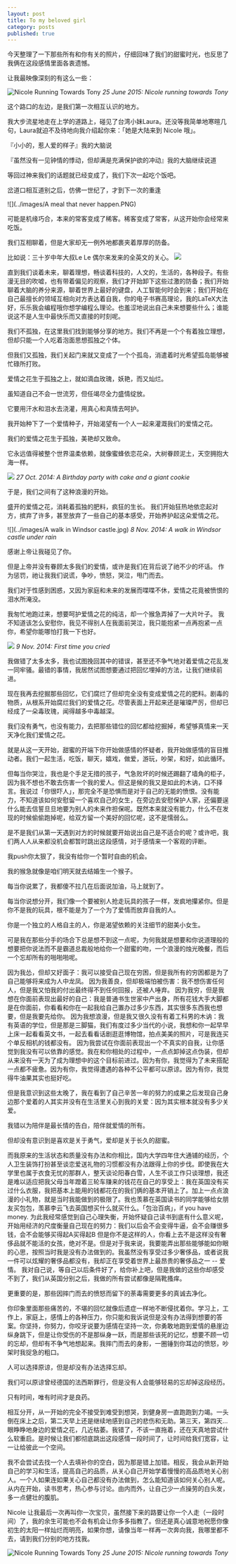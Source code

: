 ```yaml
---
layout: post
title: To my beloved girl
category: posts
published: true
---
```

今天整理了一下那些所有和你有关的照片，仔细回味了我们的甜蜜时光，也反思了我俩在这段感情里面各衷遗憾。

让我最映像深刻的有这么一些：

![Nicole Running Towards Tony](../images/nicoleruningtowardstony.gif)
*25 June 2015: Nicole running towards Tony*

这个路口的左边，是我们第一次相互认识的地方。

我大步流星地走在上学的道路上，碰见了台湾小妹Laura。还没等我简单地寒暄几句，Laura就迫不及待地向我介绍起你来：「她是大陆来到 Nicole 哦」。

『小小的，惹人爱的样子』我的大脑说

『虽然没有一见钟情的悸动，但却满是充满保护欲的冲动』我的大脑继续说道

等回过神来我们的话题就已经变成了，我们下次一起吃个饭吧。

岔道口相互道别之后，仿佛一世纪了，才到下一次的重逢

![](../images/A meal that never happen.PNG)


可能是机缘巧合，本来的常客变成了稀客。稀客变成了常客，从这开始你会经常来吃饭。

我们互相聊着，但是大家却无一例外地都裹夹着厚厚的防备。

比如说：三十岁中年大叔Le Le 偶尔来发来的全英文的关心。
![](../images/le.PNG)

直到我们谈着未来，聊着理想，畅谈着科技的，人文的，生活的，各种段子。有些漫无目的吹嘘，也有带着偏见的观察，我们才开始卸下这些过激的防备；我们开始聊着大脑的养分来源，聊着世界上最好的键盘，人工智能何时会到来；我们开始在自己最擅长的领域互相向对方表达着自我，你的电子书赛高理论，我的LaTeX大法好，乐乐我会编程哦你想学编程么理论。也羞涩地说出自己未来想要些什么；谁能说这不是人生中最快乐而又直接的时刻呢。

我们不孤独，在这里我们找到能够分享的地方。我们不再是一个个有着独立理想，但却只能一个人吃着泡面思想孤独之个体。

但我们又孤独，我们关起门来就又变成了一个个孤岛，消遣着时光希望孤岛能够被忙碌所打败。


爱情之花生于孤独之上，就如滴血玫瑰，妖艳，而又灿烂。

虽知道自己不会一世流芳，但任竭尽全力盛情绽放。

它要用汗水和泪水去浇灌，用真心和真情去呵护。

我开始种下了一个爱情种子，开始渴望有一个人一起来灌溉我们的爱情之花。

我们的爱情之花生于孤独，美艳却又致命。

它永远值得被整个世界温柔依赖，就像蜜蜂依恋花朵，大树眷顾泥土，天空拥抱大海一样。


![](../images/birthday.png)
*27 Oct. 2014: A Birthday party with cake and a giant cookie*

于是，我们之间有了这种浪漫的开始。

盛开的爱情之花，消耗着孤独的肥料，疯狂的生长。
我们开始狂热地依恋起对方，摈弃了许多，甚至放弃了一些自己的基本感受，开始养护起这朵爱情之花。


![](../images/A walk in Windsor castle.jpg)
*8 Nov. 2014: A walk in Windsor castle under rain*

感谢上帝让我碰见了你。

但是上帝并没有眷顾太多我们的爱情，或许是我们在背后说了祂不少的坏话。
作为惩罚，祂让我我们说谎，争吵，愤怒，哭泣，甩门而去。

我们对于性感到困惑，又因为家庭和未来的发展而喋喋不休，爱情之花竟被愤恨的泪水所淹没。

我匆忙地跑过来，想要呵护爱情之花的纯洁，却一个猴急弄掉了一大片叶子。
我不知道该怎么安慰你，我见不得别人在我面前哭泣，我只能抱紧一点再抱紧一点你，希望你能哪怕打我一下也好。

![](../images/anger.jpg)
*9 Nov. 2014: First time you cried*

我做错了太多太多，我也试图挽回其中的错误，甚至还不争气地对着爱情之花乱发一同牢骚。最错的事情，我居然试图想要通过把回忆埋掉的方法，让我们继续前进。

现在我再去挖掘那些回忆，它们腐烂了但却完全没有变成爱情之花的肥料。剧毒的物质，从根系开始腐烂我们的爱情之花。尽管表面上开起来还是璀璨严厉，但却已经成了一朵毒玫瑰，闻得越多中毒越深。

我们没有勇气，也没有能力，去把那些错位的回忆都给挖掘掉，希望够真情来一天天净化我们爱情之花。

就是从这一天开始，甜蜜的开端下你开始做感情的怀疑者，我开始做感情的盲目推动者。我们一起生活，吃饭，聊天，嬉戏，做爱，游玩，吵架，和好，如此循环。

但每当你哭泣，我也是个手足无措的孩子，气急败坏的时候还踢翻了墙角的柜子，因为我不想也不敢去伤害一个我的爱人。但这是候的我又是如此的木讷，口不择言。我说过「你很吓人」，那完全不是恐惧而是对于自己的无能的愤恨。没有能力，不知道该如何安慰留一个喜欢自己的女生，在旁边去安慰保护人家，还偏要逞什么能去信誓旦旦地要为别人的未来作担保呢。既然本来就没有能力，什么不在发现的时候偷偷跑掉呢，给双方留一个美好的回忆呢，这不是懦弱么。

是不是我们从第一天遇到对方的时候就要开始说出自己是不适合的呢？或许吧，我们两人人从来都没机会都暂时跳出这段感情，对于感情来一个客观的评断。

我push你太狠了，我没有给你一个暂时自由的机会。

我的猴急就像是咱们明天就去结婚生一个猴子。

每当你说累了，我都傻不拉几在后面说加油，马上就到了。

每当你说想分开，我们像一个要被别人抢走玩具的孩子一样，发疯地攥紧你。但是你不是我的玩具，根不能是为了一个为了爱情而放弃自我的人。

你是一个独立的人格自主的人，你是渴望依赖的关注细节的甜美小女生。

可是我在那些分手的场合下总是想不到这一点呢，为何我就是想要和你说道理般的想要把你说法而不是霸道总裁般地给你一个甜蜜的吻，一个浪漫的烛光晚餐，而后一个忘却所有的啪啪啪呢。

因为我怂，但却又好面子：我可以接受自己现在穷困，但是我所有的穷困都是为了自己能够将来成为人中龙凤。
因为我善良，但却极端怕被伤害：我不想伤害任何人，但是我又怕我的付出最终得不到任何回报，还被人唾弃。
因为我穷，但是我想在你面前表现出最好的自己：我是普通书生世家中产出身，所有花钱大手大脚都是在你面前，你看看和你在一起我给自己置办过多少东西，其实很多东西我也想要，但是我要先给你。
因为我想浪漫，但是我又很久没有有着工科男的木讷：我有英语的学位，但是那是三脚猫，我们有度过多少当代的小说，我想和你一起早早上床一起看看英文书，一起去看看话剧逛逛博物馆，拍点美美的照片，可是我连买个单反相机的钱都没有。
因为我尝试在你面前表现出一个不真实的自我，让你感觉到我没有可以依靠的感觉。我在和你相处的过程中，一点点卸掉这点伪装，但却从来没有一天为了成为理想中的这个目标前进过。因为有你，我觉得为了未来搭配一点都不疲惫。因为有你，我觉得遭遇的各种不公平都可以原谅。因为有你，我觉得牛油果其实也挺好吃。


但是我意识到这些太晚了，我在看到了自己辛苦一年的努力的成果之后发现自己身边那个爱着的人其实并没有在生活里关心到我的关爱：因为其实根本就没有多少关爱。

我错以为陪伴是最长情的告白，陪伴就爱情的所有。

但却没有意识到是喜欢是关于勇气，爱却是关于长久的甜蜜。

而我原来的生活状态和质量没有办法和你相比，国内大学四年住大通铺的经历，个人卫生装饰打扮甚至谈恋爱送礼物的习惯都没有办法跟得上你的步伐。即使我在大学里也属于衣食无忧的那群人，整天谈论阳春白雪，人生不谈工作只谈理想，我还是难以适应把我父母当年蹬着三轮车赚来的钱花在自己的享受上：我在英国没有买过什么衣服，我把基本上能用的钱都花在的我们俩的基本开销上了。加上一点点浪漫的小礼物，就是当时我能做到的极限了。我也羡慕在英国读书的同学能够给女朋友买包包，羡慕李云飞去英国想买什么就买什么。「包治百病」，if you have money. 为此我经常感觉到自己心理失衡，开始怀疑自己读书到底有什么意义呢，开始用经济的尺度衡量自己现在的努力：我们以后会不会变得牛逼，会不会赚很多钱，会不会能够买得起A买得起B 但是你不是这样的人，你看上去不是这样没有奢侈品就不能活的女孩，绝对不是。但是对于我来说，我要能弄出那些能够能如你眼的心思，按照当时我是没有办法做到的。我虽然没有享受过多少奢侈品，或者说我一件可以炫耀的奢侈品都没有，我却正在享受着世界上最昂贵的奢侈品之一 -- 爱情。 我对自己说，等自己以后条件好了，给你补上吧，但是我做的这些你却感受不到了，我们从英国分别之后，我做的所有尝试都像是隔靴搔痒。

更重要的是，那些因摔门而去的愤怒而留下的荼毒需要更多的真诚去净化。

你印象里面那些痛苦的，不堪的回忆就像后遗症一样地不断侵扰着你。学习上，工作上，家庭上，感情上的各种压力，你只能和我诉说但是没有办法得到想要的答案。你坚持，你努力，你咬牙说要为感情在坚持一次，你勇敢地跑到爱情的悬崖边纵身跳下，但是让你受伤的不是那纵身一跃，而是那些该死的记忆，想要不顾一切的忘却，但却有不争气地想起来。我摔门而去的身影，一圈锤到你耳边的愤怒，吵架时我捉急的粗口。


人可以选择原谅，但是却没有办法选择忘却。

我们可以原谅曾经德国的法西斯罪行，但是没有人会能够轻易的忘却掉这段经历。

只有时间，唯有时间才是良药。

相互分开，从一开始的完全不接受到难受到想哭，到健身房一直跑跑到力竭。一头倒在床上之后，第二天早上还是继续地感到自己的悲伤和无助。第三天，第四天... 眼睁睁地身边的爱情之花，几近枯萎。我错了，不该一直拖着，还在天真地尝试什么软重启。是时候让我们都彻底跳出这段感情一段时间了，让时间给我们宽容，让一让给彼此一个空间。

我不会尝试去找一个人去填补你的空白，因为那是错上加错。相反，我会从新开始自己的学习和生活，提高自己的品质，从关心自己开始学着慢慢的高品质地关心别人。一个人如果连如果关心自己都没有办法做到，怎么能知道该如何关心别人呢。从内在开始，读书思考，热心参与讨论。由内而外，让自己少一点操劳的白头发，多一点健壮的腹肌。


Nicole 让我最后一次再叫你一次宝贝，虽然接下来的路要让你一个人走（一段时间）了，我的余生可能也不会有机会让你多多指教了。但还是真心诚意地祝愿你像初生的太阳一样灿烂而明亮，如果你想，请像当年一样再一次奔向我，我哪里都不去，请到我们分别的地方找我。

![Nicole Running Towards Tony](../images/nicoleruningtowardstony.gif)
*25 June 2015: Nicole running towards Tony*
